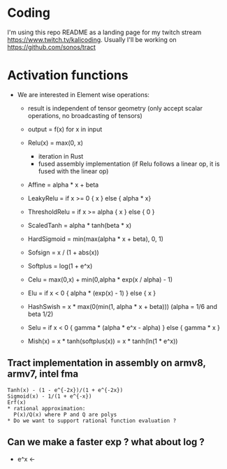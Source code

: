 # Coding

I'm using this repo README as a landing page for my twitch stream https://www.twitch.tv/kalicoding. 
Usually I'll be working on https://github.com/sonos/tract

# Activation functions

* We are interested in Element wise operations:
  * result is independent of tensor geometry (only accept scalar operations, no broadcasting of tensors)
  * output = f(x) for x in input 
  
  * Relu(x) = max(0, x)
     * iteration in Rust
     * fused assembly implementation
        (if Relu follows a linear op, it is fused with the linear op)
  * Affine = alpha * x + beta
  * LeakyRelu = if x >= 0 { x } else { alpha * x}
  * ThresholdRelu = if x >= alpha { x } else { 0 }
  * ScaledTanh = alpha * tanh(beta * x)
  * HardSigmoid = min(max(alpha * x + beta), 0, 1)
  * Sofsign = x / (1 + abs(x))
  * Softplus = log(1 + e^x)
  * Celu = max(0,x) + min(0,alpha * exp(x / alpha) - 1)
  * Elu = if x < 0 { alpha * (exp(x) - 1) } else { x }
  * HashSwish = x * max(0(min(1, alpha * x + beta))) (alpha = 1/6 and beta 1/2)
  * Selu = if x < 0 { gamma * (alpha * e^x - alpha) } else { gamma * x }
  * Mish(x) = x * tanh(softplus(x)) = x * tanh(ln(1 * e^x))
    
## Tract implementation in assembly on armv8, armv7, intel fma
    Tanh(x) - (1 - e^{-2x})/(1 + e^{-2x})
    Sigmoid(x) - 1/(1 + e^{-x})
    Erf(x)
    * rational approximation:
      P(x)/Q(x) where P and Q are polys
    * Do we want to support rational function evaluation ?

## Can we make a faster exp ? what about log ?
  *  e^x <-       
